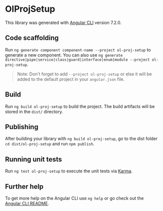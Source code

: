 # OlProjSetup

This library was generated with [Angular CLI](https://github.com/angular/angular-cli) version 7.2.0.

## Code scaffolding

Run `ng generate component component-name --project ol-proj-setup` to generate a new component. You can also use `ng generate directive|pipe|service|class|guard|interface|enum|module --project ol-proj-setup`.
> Note: Don't forget to add `--project ol-proj-setup` or else it will be added to the default project in your `angular.json` file.

## Build

Run `ng build ol-proj-setup` to build the project. The build artifacts will be stored in the `dist/` directory.

## Publishing

After building your library with `ng build ol-proj-setup`, go to the dist folder `cd dist/ol-proj-setup` and run `npm publish`.

## Running unit tests

Run `ng test ol-proj-setup` to execute the unit tests via [Karma](https://karma-runner.github.io).

## Further help

To get more help on the Angular CLI use `ng help` or go check out the [Angular CLI README](https://github.com/angular/angular-cli/blob/master/README.md).
